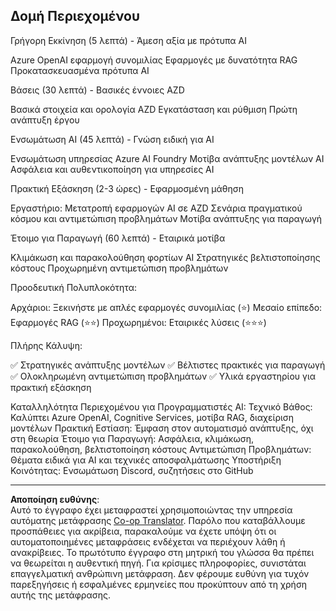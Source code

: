 <!--
CO_OP_TRANSLATOR_METADATA:
{
  "original_hash": "f043362c5ed91c41a815609e4f16bd48",
  "translation_date": "2025-09-12T21:31:32+00:00",
  "source_file": "course-outline.md",
  "language_code": "el"
}
-->
## Δομή Περιεχομένου

Γρήγορη Εκκίνηση (5 λεπτά) - Άμεση αξία με πρότυπα AI

Azure OpenAI εφαρμογή συνομιλίας
Εφαρμογές με δυνατότητα RAG
Προκατασκευασμένα πρότυπα AI

Βάσεις (30 λεπτά) - Βασικές έννοιες AZD

Βασικά στοιχεία και ορολογία AZD
Εγκατάσταση και ρύθμιση
Πρώτη ανάπτυξη έργου

Ενσωμάτωση AI (45 λεπτά) - Γνώση ειδική για AI

Ενσωμάτωση υπηρεσίας Azure AI Foundry
Μοτίβα ανάπτυξης μοντέλων AI
Ασφάλεια και αυθεντικοποίηση για υπηρεσίες AI

Πρακτική Εξάσκηση (2-3 ώρες) - Εφαρμοσμένη μάθηση

Εργαστήριο: Μετατροπή εφαρμογών AI σε AZD
Σενάρια πραγματικού κόσμου και αντιμετώπιση προβλημάτων
Μοτίβα ανάπτυξης για παραγωγή

Έτοιμο για Παραγωγή (60 λεπτά) - Εταιρικά μοτίβα

Κλιμάκωση και παρακολούθηση φορτίων AI
Στρατηγικές βελτιστοποίησης κόστους
Προχωρημένη αντιμετώπιση προβλημάτων

Προοδευτική Πολυπλοκότητα:

Αρχάριοι: Ξεκινήστε με απλές εφαρμογές συνομιλίας (⭐)
Μεσαίο επίπεδο: Εφαρμογές RAG (⭐⭐)
Προχωρημένοι: Εταιρικές λύσεις (⭐⭐⭐)

Πλήρης Κάλυψη:

✅ Στρατηγικές ανάπτυξης μοντέλων
✅ Βέλτιστες πρακτικές για παραγωγή
✅ Ολοκληρωμένη αντιμετώπιση προβλημάτων
✅ Υλικά εργαστηρίου για πρακτική εξάσκηση

Καταλληλότητα Περιεχομένου για Προγραμματιστές AI:
Τεχνικό Βάθος: Καλύπτει Azure OpenAI, Cognitive Services, μοτίβα RAG, διαχείριση μοντέλων
Πρακτική Εστίαση: Έμφαση στον αυτοματισμό ανάπτυξης, όχι στη θεωρία
Έτοιμο για Παραγωγή: Ασφάλεια, κλιμάκωση, παρακολούθηση, βελτιστοποίηση κόστους
Αντιμετώπιση Προβλημάτων: Θέματα ειδικά για AI και τεχνικές αποσφαλμάτωσης
Υποστήριξη Κοινότητας: Ενσωμάτωση Discord, συζητήσεις στο GitHub

---

**Αποποίηση ευθύνης**:  
Αυτό το έγγραφο έχει μεταφραστεί χρησιμοποιώντας την υπηρεσία αυτόματης μετάφρασης [Co-op Translator](https://github.com/Azure/co-op-translator). Παρόλο που καταβάλλουμε προσπάθειες για ακρίβεια, παρακαλούμε να έχετε υπόψη ότι οι αυτοματοποιημένες μεταφράσεις ενδέχεται να περιέχουν λάθη ή ανακρίβειες. Το πρωτότυπο έγγραφο στη μητρική του γλώσσα θα πρέπει να θεωρείται η αυθεντική πηγή. Για κρίσιμες πληροφορίες, συνιστάται επαγγελματική ανθρώπινη μετάφραση. Δεν φέρουμε ευθύνη για τυχόν παρεξηγήσεις ή εσφαλμένες ερμηνείες που προκύπτουν από τη χρήση αυτής της μετάφρασης.